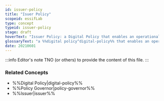 ```yaml
---
id: issuer-policy
title: "Isuer Policy"
scopeid: essifLab
type: concept
typeid: issuer-policy
stage: draft
hoverText: "Issuer Policy: a Digital Policy that enables an operational Issuer component to function according to the rules of its Policy Governor."
glossaryText: "a %%digital policy^digital-policy%% that enables an operational %%issuer^issuer%% component to function according to the rules of its %%policy governor^policy-governor%%."
date: 20210601
---
```


:::info Editor's note
TNO (or others) to provide the content of this file.
:::

### Related Concepts
- %%Digital Policy|digital-policy%%
- %%Policy Governor|policy-governor%%
- %%Issuer|issuer%%
